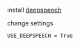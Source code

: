 install [deepspeech](https://github.com/mozilla/DeepSpeech)

change settings

    USE_DEEPSPEECH = True